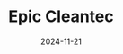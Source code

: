 ---  
layout: startup_page  
title: "Epic Cleantec"  
id: "epiccleantec.com"  
permalink: "/epiccleantecepiccleantec.com11212024/"  
website: "https://epiccleantec.com"  
funding_round: "Series B"  
funding_amount: "$12M"  
investors: "Drs. Kathy Fields and Garry Rayant's family office, J-Ventures, Echo River Capital, other prominent family offices with deep real estate ties"  
about: "Epic Cleantec develops and deploys onsite water treatment and reuse systems for buildings and communities. Their OneWater system recycles wastewater for non-potable uses, reducing water consumption and costs for clients. The company focuses on sustainable water solutions for commercial and residential real estate."  
markets: "Water Technology, Sustainability, Real Estate"  
hq: "San Francisco, California, United States"  
founded_year: "2015"  
linkedin: "https://www.linkedin.com/company/epiccleantec"  
twitter: "https://twitter.com/EpicCleanTec"  
instagram: ""  
facebook: "https://www.facebook.com/epiccleantec/"  
crunchbase: "https://www.crunchbase.com/organization/epic-cleantec"  
pitchbook: "https://pitchbook.com/profiles/company/181594-09"  

date_display: "21-Nov-2024"  
date: "2024-11-21"

# SEO Optimization  
meta_title: "Epic Cleantec - Series B Funding ($12M)"  
meta_description: "Epic Cleantec, Epic Cleantec develops and deploys onsite water treatment and reuse systems for buildings and communities. Their OneWater system recycles wastewater f..."  
meta_keywords: "Epic Cleantec, Water Technology, Sustainability, Real Estate, Series B funding"  
canonical_url: "https://startup.projectstartups.com/epiccleantecepiccleantec.com11212024/"  
---